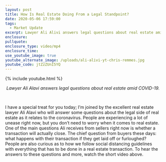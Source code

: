 ```yaml
---
layout: post
title: How Is Real Estate Doing From a Legal Standpoint?
date: 2020-05-06 17:59:00
tags:
  - Market Update
excerpt: Lawyer Ali Alivi answers legal questions about real estate amid COVID-19.
enclosure:
pullquote:
enclosure_type: video/mp4
enclosure_time:
use_youtube_image: true
youtube_alternate_image: /uploads/ali-alivi-yt-chris-remmes.jpg
youtube_code: jtZzZUnI5YQ
---
```


{% include youtube.html %}

<center><em>Lawyer Ali Alavi answers legal questions about real estate amid COVID-19.</em></center>

&nbsp;

I have a special treat for you today; I’m joined by the excellent real estate lawyer Ali Alavi who will answer some questions about the legal side of real estate as it relates to the coronavirus. People are experiencing a lot of unease right now, but you don’t need to worry when it comes to real estate. One of the main questions Ali receives from sellers right now is whether a transaction will actually close. The chief question from buyers these days: what happens with their transaction if they get laid off or furloughed? People are also curious as to how we follow social distancing guidelines with everything that has to be done in a real estate transaction. To hear the answers to these questions and more, watch the short video above.&nbsp;

&nbsp;

&nbsp;